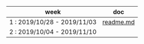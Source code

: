 
| week | doc |  
|---|---|  
|1 : 2019/10/28 - 2019/11/03 | [readme.md](week1/readme.md) |  
|2 : 2019/10/04 - 2019/11/10 | |  